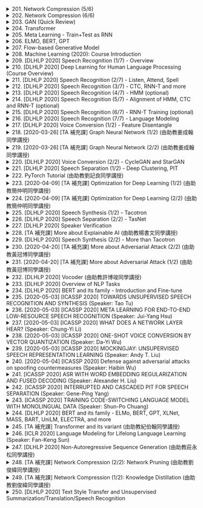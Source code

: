 <details>
<summary>201. Network Compression (5/6)</summary><br>

<a href="https://www.youtube.com/watch?v=L0TOXlNpCJ8" target="_blank">
    <img src="https://img.youtube.com/vi/L0TOXlNpCJ8/maxresdefault.jpg" 
        alt="[Youtube]" width="200">
</a>

# Network Compression (5/6)


</details>

<details>
<summary>202. Network Compression (6/6)</summary><br>

<a href="https://www.youtube.com/watch?v=f0rOMyZSZi4" target="_blank">
    <img src="https://img.youtube.com/vi/f0rOMyZSZi4/maxresdefault.jpg" 
        alt="[Youtube]" width="200">
</a>

# Network Compression (6/6)


</details>

<details>
<summary>203. GAN (Quick Review)</summary><br>

<a href="https://www.youtube.com/watch?v=ufcKFjdpT98" target="_blank">
    <img src="https://img.youtube.com/vi/ufcKFjdpT98/maxresdefault.jpg" 
        alt="[Youtube]" width="200">
</a>

# GAN (Quick Review)


</details>

<details>
<summary>204. Transformer</summary><br>

<a href="https://www.youtube.com/watch?v=ugWDIIOHtPA" target="_blank">
    <img src="https://img.youtube.com/vi/ugWDIIOHtPA/maxresdefault.jpg" 
        alt="[Youtube]" width="200">
</a>

# Transformer


</details>

<details>
<summary>205. Meta Learning - Train+Test as RNN</summary><br>

<a href="https://www.youtube.com/watch?v=ePimv_k-H24" target="_blank">
    <img src="https://img.youtube.com/vi/ePimv_k-H24/maxresdefault.jpg" 
        alt="[Youtube]" width="200">
</a>

# Meta Learning - Train+Test as RNN


</details>

<details>
<summary>206. ELMO, BERT, GPT</summary><br>

<a href="https://www.youtube.com/watch?v=UYPa347-DdE" target="_blank">
    <img src="https://img.youtube.com/vi/UYPa347-DdE/maxresdefault.jpg" 
        alt="[Youtube]" width="200">
</a>

# ELMO, BERT, GPT


</details>

<details>
<summary>207. Flow-based  Generative Model</summary><br>

<a href="https://www.youtube.com/watch?v=uXY18nzdSsM" target="_blank">
    <img src="https://img.youtube.com/vi/uXY18nzdSsM/maxresdefault.jpg" 
        alt="[Youtube]" width="200">
</a>

# Flow-based  Generative Model


</details>

<details>
<summary>208. Machine Learning (2020): Course Introduction</summary><br>

<a href="https://www.youtube.com/watch?v=c9TwBeWAj_U" target="_blank">
    <img src="https://img.youtube.com/vi/c9TwBeWAj_U/maxresdefault.jpg" 
        alt="[Youtube]" width="200">
</a>

# Machine Learning (2020): Course Introduction


</details>

<details>
<summary>209. [DLHLP 2020] Speech Recognition (1/7) - Overview</summary><br>

<a href="https://www.youtube.com/watch?v=AIKu43goh-8" target="_blank">
    <img src="https://img.youtube.com/vi/AIKu43goh-8/maxresdefault.jpg" 
        alt="[Youtube]" width="200">
</a>

# [DLHLP 2020] Speech Recognition (1/7) - Overview


</details>

<details>
<summary>210. [DLHLP 2020] Deep Learning for Human Language Processing (Course Overview)</summary><br>

<a href="https://www.youtube.com/watch?v=nER51ZyJaCQ" target="_blank">
    <img src="https://img.youtube.com/vi/nER51ZyJaCQ/maxresdefault.jpg" 
        alt="[Youtube]" width="200">
</a>

# [DLHLP 2020] Deep Learning for Human Language Processing (Course Overview)


</details>

<details>
<summary>211. [DLHLP 2020] Speech Recognition (2/7) - Listen, Attend, Spell</summary><br>

<a href="https://www.youtube.com/watch?v=BdUeBa6NbXA" target="_blank">
    <img src="https://img.youtube.com/vi/BdUeBa6NbXA/maxresdefault.jpg" 
        alt="[Youtube]" width="200">
</a>

# [DLHLP 2020] Speech Recognition (2/7) - Listen, Attend, Spell


</details>

<details>
<summary>212. [DLHLP 2020] Speech Recognition (3/7) - CTC, RNN-T and more</summary><br>

<a href="https://www.youtube.com/watch?v=CGuLuBaLIeI" target="_blank">
    <img src="https://img.youtube.com/vi/CGuLuBaLIeI/maxresdefault.jpg" 
        alt="[Youtube]" width="200">
</a>

# [DLHLP 2020] Speech Recognition (3/7) - CTC, RNN-T and more


</details>

<details>
<summary>213. [DLHLP 2020] Speech Recognition (4/7) - HMM (optional)</summary><br>

<a href="https://www.youtube.com/watch?v=XWTGY_PNABo" target="_blank">
    <img src="https://img.youtube.com/vi/XWTGY_PNABo/maxresdefault.jpg" 
        alt="[Youtube]" width="200">
</a>

# [DLHLP 2020] Speech Recognition (4/7) - HMM (optional)


</details>

<details>
<summary>214. [DLHLP 2020] Speech Recognition (5/7) - Alignment of HMM, CTC and RNN-T (optional)</summary><br>

<a href="https://www.youtube.com/watch?v=5SSVra6IJY4" target="_blank">
    <img src="https://img.youtube.com/vi/5SSVra6IJY4/maxresdefault.jpg" 
        alt="[Youtube]" width="200">
</a>

# [DLHLP 2020] Speech Recognition (5/7) - Alignment of HMM, CTC and RNN-T (optional)


</details>

<details>
<summary>215. [DLHLP 2020] Speech Recognition (6/7) - RNN-T Training  (optional)</summary><br>

<a href="https://www.youtube.com/watch?v=L519dCHUCog" target="_blank">
    <img src="https://img.youtube.com/vi/L519dCHUCog/maxresdefault.jpg" 
        alt="[Youtube]" width="200">
</a>

# [DLHLP 2020] Speech Recognition (6/7) - RNN-T Training  (optional)


</details>

<details>
<summary>216. [DLHLP 2020] Speech Recognition (7/7) - Language Modeling</summary><br>

<a href="https://www.youtube.com/watch?v=dymfkWtVUdo" target="_blank">
    <img src="https://img.youtube.com/vi/dymfkWtVUdo/maxresdefault.jpg" 
        alt="[Youtube]" width="200">
</a>

# [DLHLP 2020] Speech Recognition (7/7) - Language Modeling


</details>

<details>
<summary>217. [DLHLP 2020] Voice Conversion (1/2) - Feature Disentangle</summary><br>

<a href="https://www.youtube.com/watch?v=Jj6blc8UijY" target="_blank">
    <img src="https://img.youtube.com/vi/Jj6blc8UijY/maxresdefault.jpg" 
        alt="[Youtube]" width="200">
</a>

# [DLHLP 2020] Voice Conversion (1/2) - Feature Disentangle


</details>

<details>
<summary>218. [2020-03-26] [TA 補充課] Graph Neural Network (1/2) (由助教姜成翰同學講授)</summary><br>

<a href="https://www.youtube.com/watch?v=eybCCtNKwzA" target="_blank">
    <img src="https://img.youtube.com/vi/eybCCtNKwzA/maxresdefault.jpg" 
        alt="[Youtube]" width="200">
</a>

# [TA 補充課] Graph Neural Network (1/2) (由助教姜成翰同學講授)

### 本文重點整理

#### 核心主題
文章主要探討圖神經網路（Graph Neural Networks, GNNs）中 aggregation 操作的核心思想及其不同實現方法。並分析了各種 aggregation 技術的優缺點以及適用場景。

---

#### 主要觀念
1. **Aggregation 操作的重要性**  
   Aggregation 是 GNN 中用於將鄰居節點的特徵信息聚合起來，以更新當前節點表示的核心操作。
   
2. **常見的 Aggregation 方法**  
   - **Mean Pooling**：簡單平均鄰居特徵。  
   - **Max Pooling**：取鄰居特徵的最大值。  
   - **Sum Pooling**：將鄰居特徵相加。  
   - **Attention Mechanism**：基於注意力機制的加權聚合。  

3. **Recent Developments**  
   最近的研究（如 Graph Isomorphism Network,GIN）提出，使用合適的 aggregation 方法可以顯著提升模型性能。

---

#### 問題原因
1. **Mean Pooling 的缺點**  
   - 無法區分具有相同鄰居特徵但結構不同的圖。  

2. **Max Pooling 的缺點**  
   - 可能忽略較小但重要的特徵值，導致信息丟失。  

3. **傳統 Aggregation 方法的局限性**  
   - 離散的聚合方式可能無法充分捕捉到圖結構中的細緻變化。

---

#### 解決方法
1. **GIN 的創新**  
   GIN 提出使用 aggregation 操作後再加上一個 multi-layer perceptron (MLP)，以學習更加豐富的表徵信息。具體公式如下：  
   $$ h_v^{(k+1)} = \text{AGGREGATE}(\{h_u^{(k)}\}_{u \in \mathcal{N}(v)}, h_v^{(k)}) $$  

2. **注意力機制的優化**  
   - 基於鄰居特徵計算注意力權重，實現動態聚合。  
   - 公式：  
     $$ \alpha_{uv} = \text{softmax}(e(h_u, h_v)) $$  
     $$ h_v^{(k+1)} = \sum_{u \in \mathcal{N}(v)} \alpha_{uv} h_u^{(k)} $$  

3. **Sum Pooling 的優勢**  
   - 使用鄰居特徵的簡單相加，避免平均和最大操作的局限性。  

---

#### 結論
1. **GIN 的理論意義**  
   GIN 提供了 aggregation 操作的理論基礎，證明了合適的聚合方式可以顯著提升模型在圖結構數據上的表現。

2. **未來研究方向**  
   - 探索更加高效的注意力機制。  
   - 研究不同聚合方法在特定應用場景下的最佳匹配。  

3. **實踐建議**  
   - 在實際應用中，根據具體任務需求選擇合適的 aggregation 方法。  
   - GIN 提供了一種簡單而有效的聚合方式，值得進一步探索和適用。

---

以上為文章的主要內容整理，涵蓋了核心思想、主要觀念、問題分析及解決方案等關鍵點。
</details>

<details>
<summary>219. [2020-03-26] [TA 補充課] Graph Neural Network (2/2) (由助教姜成翰同學講授)</summary><br>

<a href="https://www.youtube.com/watch?v=M9ht8vsVEw8" target="_blank">
    <img src="https://img.youtube.com/vi/M9ht8vsVEw8/maxresdefault.jpg" 
        alt="[Youtube]" width="200">
</a>

# [TA 補充課] Graph Neural Network (2/2) (由助教姜成翰同學講授)

### 核心主題
- **圖神經網路（Graph Neural Networks, GNNs）**：研究如何將圖結構數據引入深度學習模型中，進行各種任務如分類、聚類等。

### 主要觀念
1. **圖神經網路的基本概念**：
   - **圖結構數據**：由節點和邊組成的數據結構，反映實體之間的關係。
   - **圖神經網路的目的**：將非結構化或結構化的圖數據轉換為可學習的表示。

2. **GNN的主要方法**：
   - **基於空間的方法**（Spatial-based）：如GAT（Graph Attention Networks），直接在圖的節點上進行操作。
   - **基於光譜的方法**（Spectral-based）：如GCN（Graph Convolutional Networks），通過傅裏葉變換將圖數據轉化為頻域進行處理。

3. **主要任務**：
   - **監督分類（Supervised Classification）**：在部分或完全標註的數據上訓練模型。
   - **半監督分類（Semi-supervised Classification）**：利用少量標註數據和大量未標註數據進行學習。
   - **圖生成（Graph Generation）**：使用VAE、GAN等方法從頭生成符合特定分布的圖數據。

### 問題原因
1. **GCN的局限性**：
   - **疊代深度增加的性能下降**：隨著模型深度的增加，性能反而惡化。
   - **過平滑現象（Over-smoothing）**：多次聚合操作後，節點表示趨於相似，導致信息喪失。

2. **GNN訓練中的挑戰**：
   - **圖數據的多樣性**：不同類型的圖數據可能需要不同的模型結構。
   - **計算複雜度高**：處理大型圖數據時，計算資源需求較高。

### 解決方法
1. **GCN性能提升**：
   - **DropEdge技術**：在聚合鄰居節點特徵時，隨機丟失一些邊，防止過平滑現象。
   
2. **模型優化**：
   - **使用注意力機制（Attention Mechanism）**：如GAT，根據不同鄰居的重要性分配權重。
   - **引入殘差連接（Residual Connections）**：在深度網絡中，將某層的輸出直接傳遞到淺層，防止梯度消失。

3. **圖生成模型改進**：
   - **Auto-regressive模型**：逐步生成節點和邊，提高生成的可控性。
   - **混合 GenerationTypechniques**：結合VAE和GAN優勢，提升生成數據的多樣性和真實性。

### 結論
- **GNN的研究意義**：作為一種有效的處理結構化數據的方法，在社交網絡、生物信息學等領域有廣泛應用。
- **未來研究方向**：
   - 探索更高效的圖聚合操作。
   - 研究圖神經網路與其他深度學習技術（如Transformer）的結合。
   - 開發適合大規模圖數據的並行計算方法。

### 其他
- **教育意義**：了解GNN的基本原理和應用場景，對於處理複雜實體關係問題具有重要啟示。
</details>

<details>
<summary>220. [DLHLP 2020] Voice Conversion (2/2) - CycleGAN and StarGAN</summary><br>

<a href="https://www.youtube.com/watch?v=JUWVuF2ucTk" target="_blank">
    <img src="https://img.youtube.com/vi/JUWVuF2ucTk/maxresdefault.jpg" 
        alt="[Youtube]" width="200">
</a>

# [DLHLP 2020] Voice Conversion (2/2) - CycleGAN and StarGAN


</details>

<details>
<summary>221. [DLHLP 2020] Speech Separation (1/2) - Deep Clustering, PIT</summary><br>

<a href="https://www.youtube.com/watch?v=tovg5ZxNgIo" target="_blank">
    <img src="https://img.youtube.com/vi/tovg5ZxNgIo/maxresdefault.jpg" 
        alt="[Youtube]" width="200">
</a>

# [DLHLP 2020] Speech Separation (1/2) - Deep Clustering, PIT


</details>

<details>
<summary>222. PyTorch Tutorial (由助教劉記良同學講授)</summary><br>

<a href="https://www.youtube.com/watch?v=kQeezFrNoOg" target="_blank">
    <img src="https://img.youtube.com/vi/kQeezFrNoOg/maxresdefault.jpg" 
        alt="[Youtube]" width="200">
</a>

# PyTorch Tutorial (由助教劉記良同學講授)


</details>

<details>
<summary>223. [2020-04-09] [TA 補充課] Optimization for Deep Learning (1/2) (由助教簡仲明同學講授)</summary><br>

<a href="https://www.youtube.com/watch?v=4pUmZ8hXlHM" target="_blank">
    <img src="https://img.youtube.com/vi/4pUmZ8hXlHM/maxresdefault.jpg" 
        alt="[Youtube]" width="200">
</a>

# [TA 補充課] Optimization for Deep Learning (1/2) (由助教簡仲明同學講授)

### 文章整理：SGD 收斂性改進方法研究

#### 1. 核心主題
- **研究目標**：探討隨機梯度下降（Stochastic Gradient Descent, SGD）算法在深度學習中的收斂性問題，提出改進方法以提升其性能和效率。

#### 2. 主要觀念
- **SGD的基本原理**：SGD是一種常用優化算法，通過隨機採樣訓練數據來更新模型參數，具有計算效率高、內存佔用低的優點。
- **SGD的局限性**：
  - 學習率（Learning Rate, LR）的選擇對收斂速度和結果影響顯著。
  - 易陷入局部最優解，缺乏探索能力。
  - 在複雜的優化landscape中表現不穩定。

#### 3. 問題原因
- **學習率選擇不當**：過大的學習率可能導致模型發散，過小的學習率則會降低收斂速度。
- **優化landscape的複雜性**：深度神經網絡的損失函數 landscape 存在多個局部最優解和鞍點，SGD容易陷入其中。
- **缺乏動態調整機制**：固定學習率無法適應不同階段的優化需求。

#### 4. 解決方法
- **自適應學習率方法**：
  - **Adam優化器**：通過計算梯度的一階矩和二階矩估計來動態調整學習率，具有良好的收斂性和穩定性。
  - **Adagrad**：根據參數梯度的歷史信息自適應地調整學習率。
  - **RMSprop**：基於梯度的平方平均值來調整學習率。

- **周期性學習率方法**：
  - **Cyclical Learning Rate (CLR)**：通過周期性地增加和減少學習率，幫助模型在局部最優解之間進行探索。
  - **One-Cycle Learning Rate**：在一個周期內先增大後減小學習率，以實現快速收斂。

- **學習率範圍測試（LR Range Test）**：
  - 通過實驗確定合適的學習率範圍，避免手動調參的盲目性。

#### 5. 優化方式
- **動態調整機制**：引入自適應算法，根據梯度信息動態調節學習率。
- **探索與收斂結合**：利用周期性變化的學習率，在局部最優解附近進行細緻搜索的同時，保持一定的探索能力。
- **預熱階段（Warm-Up）**：在訓練初期逐漸增加學習率，幫助模型平穩進入優化狀態。

#### 6. 結論
- **研究意義**：改進的SGD算法能夠顯著提升深度神經網絡的訓練效率和收斂質量。
- **未來方向**：
  - 結合多種優化方法，進一步提高算法的通用性和魯棒性。
  - 探索更高效的自適應學習率調整策略。
</details>

<details>
<summary>224. [2020-04-09] [TA 補充課] Optimization for Deep Learning (2/2) (由助教簡仲明同學講授)</summary><br>

<a href="https://www.youtube.com/watch?v=e03YKGHXnL8" target="_blank">
    <img src="https://img.youtube.com/vi/e03YKGHXnL8/maxresdefault.jpg" 
        alt="[Youtube]" width="200">
</a>

# [TA 補充課] Optimization for Deep Learning (2/2) (由助教簡仲明同學講授)

### 小節一：核心主題
- 探討深度學習中優化器（Optimizer）的選擇與應用。
- 分析不同優化器在不同任務中的表現及其適用場景。

### 小節二：主要觀念
1. **SGD 與 Momentum SGD (SGDM)**：
   - SGD 是最基本的優化器，但收斂速度較慢且容易陷入鞍點。
   - Momentum SGD 引入動量機制，加速收斂並改善梯度下降的穩定性。

2. **Adam 優化器**：
   - 結合了 AdaGrad 和 RMSprop 的優點，自適應調整學習率。
   - 在大多數深度學習任務中表現優異，尤其在 NLP 領域。

3. **AdamW**：
   - Adam 的改進版本，通過引入權重衰減機制提升模型的泛化能力。

4. **Lookahead 策略**：
   - 一種優化器封裝策略，結合其他優化器（如 SGD 或 Adam）進一步提升性能。

### 小節三：問題原因
1. **SGD 的局限性**：
   - 收斂速度慢，容易陷入局部最優。
   - 對初始學習率敏感，難以處理複雜的損失函數 landscapes。

2. **Adam 的潛在問題**：
   - 在某些 CV 任務中可能不如 SGDM 穩定。
   - 可能導致模型在測試集上的表現不佳（generalization gap）。

3. **數據與架構的影響**：
   - 數據質量問題或網絡架構不合理可能導致優化器選擇無法解決的根本性問題。

### 小節四：解決方法
1. **選擇合適的優化器**：
   - CV 任務優先考慮 SGDM。
   - NLP 和生成模型推薦使用 Adam 或 AdamW。

2. **調整學習率與權重衰減**：
   - 使用適當的學習率調度策略（如餘弦退火）。
   - 在 AdamW 等優化器中引入權重衰減以提升泛化能力。

3. **結合 Lookahead 策略**：
   - 將 Lookahead 與其他優化器結合，進一步優化訓練效果。

4. **多嘗試與調整**：
   - 根據具體任務需求，多次實驗並調整優化器參數和策略。

### 小節五：優化方式
1. **學習率調度（Learning Rate Scheduling）**：
   - 使用如餘弦退火等方法動態調整學習率，加速收斂並提升模型性能。

2. **權重衰減（Weight Decay）**：
   - 在優化器中引入 L2 正則化，防止過擬合，提升泛化能力。

3. **動量機制（Momentum）**：
   - 通過引入動量，加速梯度下降過程，避免陷入鞍點。

4. **自適應學習率調整（Adaptive Learning Rate）**：
   - Adam 等優化器通過自適應調整學習率，提升訓練效率和穩定性。

### 小節六：結論
- 沒有一款 optimizer 是萬能的，選擇合適的優化器需根據具體任務需求。
- SGD 和 SGDM 在 CV 任務中表現較好，而 Adam 和 AdamW 更適合 NLP 和生成模型。
- Lookahead 策略可作爲提升訓練效果的輔助手段。
- 雖然優化器的選擇對性能有一定影響，但數據質量和網絡架構才是模型性能的關鍵因素。
</details>

<details>
<summary>225. [DLHLP 2020] Speech Synthesis (1/2) - Tacotron</summary><br>

<a href="https://www.youtube.com/watch?v=DMxKeHW8KdM" target="_blank">
    <img src="https://img.youtube.com/vi/DMxKeHW8KdM/maxresdefault.jpg" 
        alt="[Youtube]" width="200">
</a>

# [DLHLP 2020] Speech Synthesis (1/2) - Tacotron


</details>

<details>
<summary>226. [DLHLP 2020] Speech Separation (2/2) - TasNet</summary><br>

<a href="https://www.youtube.com/watch?v=G0O1A7lONSY" target="_blank">
    <img src="https://img.youtube.com/vi/G0O1A7lONSY/maxresdefault.jpg" 
        alt="[Youtube]" width="200">
</a>

# [DLHLP 2020] Speech Separation (2/2) - TasNet


</details>

<details>
<summary>227. [DLHLP 2020] Speaker Verification</summary><br>

<a href="https://www.youtube.com/watch?v=z3yvxvyP-lE" target="_blank">
    <img src="https://img.youtube.com/vi/z3yvxvyP-lE/maxresdefault.jpg" 
        alt="[Youtube]" width="200">
</a>

# [DLHLP 2020] Speaker Verification


</details>

<details>
<summary>228. [TA 補充課] More about Explainable AI (由助教楊書文同學講授)</summary><br>

<a href="https://www.youtube.com/watch?v=LsdiOt0wiWM" target="_blank">
    <img src="https://img.youtube.com/vi/LsdiOt0wiWM/maxresdefault.jpg" 
        alt="[Youtube]" width="200">
</a>

# [TA 補充課] More about Explainable AI (由助教楊書文同學講授)


</details>

<details>
<summary>229. [DLHLP 2020] Speech Synthesis (2/2) - More than Tacotron</summary><br>

<a href="https://www.youtube.com/watch?v=Eau1Fr2x86Y" target="_blank">
    <img src="https://img.youtube.com/vi/Eau1Fr2x86Y/maxresdefault.jpg" 
        alt="[Youtube]" width="200">
</a>

# [DLHLP 2020] Speech Synthesis (2/2) - More than Tacotron


</details>

<details>
<summary>230. [2020-04-20] [TA 補充課] More about Adversarial Attack (2/2) (由助教黃冠博同學講授)</summary><br>

<a href="https://www.youtube.com/watch?v=PaHhMlxFPyU" target="_blank">
    <img src="https://img.youtube.com/vi/PaHhMlxFPyU/maxresdefault.jpg" 
        alt="[Youtube]" width="200">
</a>

# [TA 補充課] More about Adversarial Attack (2/2) (由助教黃冠博同學講授)

# 文章重點整理

## 核心主題
文章主要探討了深度學習模型在音視覺領域中的安全問題，並介紹了針對音視覺模型的攻擊方法。這些攻擊包括影像攻擊（如One Pixel Attack）和音訊攻擊（如Hidden Voice Attack），旨在揭示模型的脆弱性。

---

## 主要觀念

### 1. 影像攻擊
- **核心思想**：通過少量修改（如一像素更改）來擾亂深度學習模型的判斷。
- **技術實現**：
  - 使用差分進化算法搜索最有效的攻擊像素。
  - 確定攻擊像素後，計算其RGB值以最大化模型誤判機率。

### 2. 音訊攻擊
- **核心思想**：在音訊中植入幹擾信號（如高頻正弦波），使模型無法準確識別內容。
- **技術實現**：
  - **Time Domain Inversion**：反轉音訊的時域特性。
  - **Random Phase Generation**：隨機修改音訊的相位。
  - **High Frequency Addition**：添加高頻正弦波擾動。
  - **Time Scaling**：改變音訊的速度，同時保持採樣率恆定。

---

## 問題原因
- 深度學習模型對輸入數據的高度敏感性導致其易受攻擊。
- 音視覺模型在處理結構化數據時的脆弱性為攻擊提供了可乘之機。

---

## 解決方法
- **影晌_Attack**：
  - 差分進化算法用於搜索最小幹擾下的最大影響像素。
  - 確定攻擊像素後，計算其RGB值以最大化模型誤判機率。

- **音訊_Attack**：
  - 添加高頻正弦波或修改音訊特性（如相位、速度）來擾亂模型。
  - 確保添加的幹擾在預處理階段被濾除，使模型保持穩定性。

---

## 優化方式
- **影晌_Attack**：
  - 開發更高效的搜索算法以降低計算成本。
  - 提高攻擊策略的通用性，使其適用於不同類型的深度學習模型。

- **音訊_Attack**：
  - 研究更隱蔽的幹擾方式，使其不易被人類感知。
  - 警告：濫用此技術可能對用戶體驗造成影響，需注意倫理問題。

---

## 結論
文章展示了深度學習模型在音視覺領域中的脆弱性，並提出了多種攻擊方法。這些方法可幫助研究者理解模型的局限性，從而在未來的研究中進一步改進模型的安全性和 robustness。
</details>

<details>
<summary>231. [2020-04-20] [TA 補充課] More about Adversarial Attack (1/2) (由助教黃冠博同學講授)</summary><br>

<a href="https://www.youtube.com/watch?v=tfpKIZIWidA" target="_blank">
    <img src="https://img.youtube.com/vi/tfpKIZIWidA/maxresdefault.jpg" 
        alt="[Youtube]" width="200">
</a>

# [TA 補充課] More about Adversarial Attack (1/2) (由助教黃冠博同學講授)

### 小節一：核心主題  
- 文章介紹了差分進化（Differential Evolution, DE）算法及其在單像素攻擊（One Pixel Attack）中的應用。  
- 重點討論了DE算法的基本原理、實現步驟以及其在圖像對抗攻擊中的具體應用。

### 小節二：主要觀念  
1. **差分進化算法**  
   - DE是一種基於羣體的優化算法，通過迭代搜索來找到最優解。  
   - 主要步驟包括初始化種羣、變異、交叉和選擇。  
2. **單像素攻擊**  
   - 一種圖像對抗攻擊方法，僅修改一個像素即可實現對目標模型的攻擊。  
   - 攻擊目標是欺騙分類器，使其誤判圖像類別。

### 小節三：問題原因  
1. **算法適用性問題**  
   - DE算法最初設計用於連續空間優化，需適應其在離散和高維空間中的應用。  
2. **單像素攻擊的限制**  
   - 僅修改一個像素，增加了搜索空間的難度，且可能影響攻擊的成功率。  
3. **圖片大小的影響**  
   - 圖片越大，搜索空間越大，DE算法在固定迭代次數下成功率下降。

### 小節四：解決方法  
1. **適應DE算法到單像素攻擊**  
   - 將DE應用於五維向量（x, y, r, g, b），分別表示攻擊的像素坐標及顏色值。  
2. **優化搜索策略**  
   - 通過調整變異和交叉參數，提高種羣多樣性。  
3. **平衡圖片大小與資源**  
   - 在大圖片中增加迭代次數或候選數量，以提高攻擊成功率。

### 小節五：優化方式  
1. **參數調整**  
   - 調整DE算法的變異因子和交叉概率，以適應不同問題。  
2. **局部搜索增強**  
   - 結合其他優化方法（如梯度下降）進行局部精煉，提高解的質量。  
3. **資源分配策略**  
   - 根據圖片大小動態調整候選數量或迭代次數，確保攻擊效率。

### 小節六：結論  
- 差分進化算法在單像素攻擊中表現出良好的效果，但需根據具體問題進行參數和策略的優化。  
- 圖片大小對攻擊成功率有顯著影響，需通過增加資源投入來應對大尺寸圖片的挑戰。  
- 未來研究可進一步探索DE與其他優化方法的結合，提升攻擊效率和成功率。
</details>

<details>
<summary>232. [DLHLP 2020] Vocoder (由助教許博竣同學講授)</summary><br>

<a href="https://www.youtube.com/watch?v=6g2aPc0ol2Y" target="_blank">
    <img src="https://img.youtube.com/vi/6g2aPc0ol2Y/maxresdefault.jpg" 
        alt="[Youtube]" width="200">
</a>

# [DLHLP 2020] Vocoder (由助教許博竣同學講授)


</details>

<details>
<summary>233. [DLHLP 2020] Overview of NLP Tasks</summary><br>

<a href="https://www.youtube.com/watch?v=tFBrqPPxWzE" target="_blank">
    <img src="https://img.youtube.com/vi/tFBrqPPxWzE/maxresdefault.jpg" 
        alt="[Youtube]" width="200">
</a>

# [DLHLP 2020] Overview of NLP Tasks


</details>

<details>
<summary>234. [DLHLP 2020] BERT and its family - Introduction and Fine-tune</summary><br>

<a href="https://www.youtube.com/watch?v=1_gRK9EIQpc" target="_blank">
    <img src="https://img.youtube.com/vi/1_gRK9EIQpc/maxresdefault.jpg" 
        alt="[Youtube]" width="200">
</a>

# [DLHLP 2020] BERT and its family - Introduction and Fine-tune


</details>

<details>
<summary>235. [2020-05-03] [ICASSP 2020] TOWARDS UNSUPERVISED SPEECH RECOGNITION AND SYNTHESIS (Speaker: Tao Tu)</summary><br>

<a href="https://www.youtube.com/watch?v=cnZdfLSqwiE" target="_blank">
    <img src="https://img.youtube.com/vi/cnZdfLSqwiE/maxresdefault.jpg" 
        alt="[Youtube]" width="200">
</a>

# [ICASSP 2020] TOWARDS UNSUPERVISED SPEECH RECOGNITION AND SYNTHESIS (Speaker: Tao Tu)

### 文章整理：基於共享表徵的語音自監督學習框架

---

#### 核心主題  
本文提出了一種基於共享表徵的語音自我監督學習架構，旨在 simultaneou 語音重建、語音識別和文本到語音合成（TTS）。該方法利用少量帶標籤數據和多部分訓練目標來提升模型性能。

---

#### 主要觀念  
1. **共享表徵架構**：(encoder 和 decoder 共享同一對稱表示，橋接重建、識別和合成模塊。)  
2. **三重_training 設計**：
   - **重建部分**：無需標籤數據，學習語音表示。
   - **識別部分**：使用CTC損失，將表徵與音素對齊。
   - **合成部分**：使用少量標籤數據،訓練.decoder 將離散表徵轉換為語音。  
3. **多模塊協作**：重建、識別和合成模塊通過共享表徵實現相互提升。

---

#### 問題分析  
1. **數據匱乏問題**：文本到語音合成傳統方法依賴大量帶標籤數據，限制了實用性。  
2. **孤立學習問題**：傳統模型的重建、識別和合成模塊缺乏共享表徵，導致性能瓶頸。

---

#### 解決方案  
1. **提出共享表徵架構**：(encoder 和 decoder 共享同一對稱表示，實現多模塊協作。)  
2. **三重_training 框架**：
   - 利用無標籤數據進行語音重建。
   - 使用少量帶標籤數據訓練語音識別和合成模塊。
3. **橋接重建與合成**：通過共享表徵，將語音重建與文本到語音合成有機結合。

---

#### 優化方式  
1. **自監督學習**：利用無標籤數據進行語音重建，降低對帶標籤數據的依賴。  
2. **多任務學習**：三重訓練目標（重建、識別、合成）共同提升模型性能。  
3. **共享表徵設計**：通過(encoder-decoder)共用表徵，實現模塊之間的相互增益。

---

#### 結論與實驗結果  
1. **表示能力**：
   - t-SNE 證據表示在 IPA 元音圖上與 linguistic 知識一致。
2. **語音識別性能**：
   - 在不同標籤數據量下，模型性能超越基準模型。
3. **語音合成質量**：
   - 使用少量標籤數據（20 分鐘），生成語音的MLS指標接近上限。
4. **實時演示效果**：
   - 模型在語音識別和文本到語音合成任務中表現出色，與真值高度一致。

---

#### 未來方向  
1. **擴展數據集**：進一步驗證模型在多說話人或多語言環境下的性能。  
2. **優化架構設計**：探索更高效的共享表徵結構。  
3. **提升合成質量**：研究如何利用更多語音特徵（如情感、語調）進一步提高合成效果。

---

### 總結  
本文提出了一種基於共享表徵的語音自我監督學習框架，同時實現語音重建、識別和合成。通過三重_training 和模塊協作，該方法在數據匱乏的情況下取得了優異的性能，為自監督學習在語音領域的應用提供了新思路。
</details>

<details>
<summary>236. [2020-05-03] [ICASSP 2020] META LEARNING FOR END-TO-END LOW-RESOURCE SPEECH RECOGNITION (Speaker: Jui-Yang Hsu)</summary><br>

<a href="https://www.youtube.com/watch?v=goav0eXKPwg" target="_blank">
    <img src="https://img.youtube.com/vi/goav0eXKPwg/maxresdefault.jpg" 
        alt="[Youtube]" width="200">
</a>

# [ICASSP 2020] META LEARNING FOR END-TO-END LOW-RESOURCE SPEECH RECOGNITION (Speaker: Jui-Yang Hsu)

### 文章整理與分析

---

#### **1. 核心主題**
本文圍繞**多語種自動語音識別（ASR）模型的跨語言遷移學習**展開研究，重點探討如何利用來源語言數據提升目標語言的性能，特別是在資源受限的情況下。

---

#### **2. 主要觀念**
- **多語種ASR模型**：通過訓練一個能夠處理多種語言的模型，實現跨語言遷移學習。
- **SOURCE LANGUAGE AND TARGET LANGUAGE PAIRS (SLTPs)**：來源語言和目標語言對的研究是核心，用於驗證不同語言之間的遷移效果。
- **LIMITED LANGUAGE PACK (LLP) 和 FULL LANGUAGE PACK (FLP)**：研究中使用了兩種數據集，分別代表資源受限和資源充足的場景。

---

#### **3. 問題與原因分析**
- **問題**：在資源匱乏的情況下（如目標語言只有少量數據），ASR模型的性能受限。
- **原因**：
  - 少數語言的數據不足，導致模型訓練效果差。
  - 多語種模型的遷移能力未被充分驗證。

---

#### **4. 解決方法**
- **多語種訓練策略**：利用來源語言（如 Bengali, Tagalog, Zulu）的豐富數據，訓練一個多語種ASR模型，然後將其遷移到目標語言。
- **META-SOCKET TRAINING APPROACH (MSTA)**：一種改進的訓練方法，考慮到適應過程中的潛在優化，提升遷移效果。
- **跨語言遷移學習**：通過來源語言和目標language pairs的研究，驗證模型的遷移能力。

---

#### **5. 優化方式**
- **數據資源利用**：
  - 使用FULL LANGUAGE PACK (FLP) 和LIMITED LANGUAGE PACK (LLP) 過多語言對進行訓練。
  - 對LLP進行交叉驗證，提升模型的泛化能力。
- **性能評估指標**：
  - 使用字符錯誤率（Character Error Rate, CER）作為主要評估指標。
  - 測試遷移學習的效果，降低過擬合風險。

---

#### **6. 結論**
- **實驗結果**：
  - META-SOCKET TRAINING APPROACH (MSTA) 的性能優於隨機初始化（Random Initialization），字符錯誤率更低。
  - 對來源語言和目標語言對的遷移效果進行了多種測試，結果一致顯示MSTA的效果更佳。
- **未來工作**：
  - 延伸研究更多語言對，提升模型的 robustness。
  - 探索更多應用場景，如文本到語音合成（Text-to-Speech, TTS）等。

---

#### **7. 總結**
本文提出了一種基於多語種ASR模型的跨語言遷移學習方法，並通過實驗驗證了其有效性。研究結果表明，META-SOCKET TRAINING APPROACH (MSTA) 能顯著提升目標語言的性能，特別是在資源匱乏的情況下。此方法具有廣泛的應用潛力，可進一步優化以應對更多多樣化的語言場景。
</details>

<details>
<summary>237. [2020-05-03] [ICASSP 2020] WHAT DOES A NETWORK LAYER HEAR? (Speaker: Chung-Yi Li)</summary><br>

<a href="https://www.youtube.com/watch?v=6gtn7H-pWr8" target="_blank">
    <img src="https://img.youtube.com/vi/6gtn7H-pWr8/maxresdefault.jpg" 
        alt="[Youtube]" width="200">
</a>

# [ICASSP 2020] WHAT DOES A NETWORK LAYER HEAR? (Speaker: Chung-Yi Li)

# 文章重點整理

## 核心主題
- 提出一種分析語音恢復（Speech Recognition, SR）的新方法，通過探查模型的隱藏狀態來了解模型行為。
- 方法具有模型agnostic性，適用於不同類型的模型架構。

## 主要觀念
1. **問題焦點**：語音恢復模型在處理Noise corrupted audio時的能力與限制，特別是對話音特徵（如Prosody和韻律）的影響。
2. **探查隱藏狀態的作用**：通過分析不同層次的隱藏狀態，揭示模型如何逐層提取和消除信息，特別是語音特徵和Noise。

## 啟發與方法
- 使用生成的語音片段來模擬真實場景，並利用Speaker Verification指標（如ER）來衡量模型性能。
- 通過STOI（Short Time Objective Intelligibility）評估恢復語音的可懂度，量化 distortion 的影響。

## 問題原因
1. **語音特徵的逐層消除**：模型在深度學習過程中，Prosody和韻律等語音特徵逐漸被削弱或移除。
2. **Noise對Baseline模型的幹擾**：在低信噪比（SNR）環境下，基線模型無法有效抑制Noise，導致語音恢復效果差。

## 解決方法與優化
1. **提出新分析框架**：
   - 採用探查隱藏狀態的方式，提供直觀的模型行為洞察。
   - 方法具備通用性，可廣泛應用於不同模型架構。
2. **改進語音恢復能力**：
   - 開發Noise-Robust SR模型，提升在 noisy 環境中的性能。
   - 通過STOI測量揭示modelo的局限性，為未來研究提供方向。

## 測試與結果
1. **語音特徵保留度**：
   - CN部分：主要負責頻譜提取，保留語音信息，但未顯著影響Prosody和韻律。
   - TCN層：Prosody逐漸被削弱，導致Speaker Verification指標ER值上升。
2. **Noise抑制能力**：
   - Noise-Robust模型在低SNR條件下表現 superior，Noise被有效消除。
   - 基線模型在高Noise幹擾下性能下降明顯。

## 結論
- 提出的探查隱藏狀態方法為理解SR模型提供新視角，具有重要研究價值。
- Noise-Robust SR模型在實際應用中展現出更好的 robustness 和性能。
- 未來研究可進一步優化模型架構，提升語音特徵保留和Noise抑制能力。
</details>

<details>
<summary>238. [2020-05-03] [ICASSP 2020] ONE-SHOT VOICE CONVERSION BY VECTOR QUANTIZATION (Speaker: Da-Yi Wu)</summary><br>

<a href="https://www.youtube.com/watch?v=W3t8FHgV90M" target="_blank">
    <img src="https://img.youtube.com/vi/W3t8FHgV90M/maxresdefault.jpg" 
        alt="[Youtube]" width="200">
</a>

# [ICASSP 2020] ONE-SHOT VOICE CONVERSION BY VECTOR QUANTIZATION (Speaker: Da-Yi Wu)

### 文章整理（正式學術用語）

---

#### **核心主題**
- 探討基於語音轉換（Voice Conversion, VCC）的任務中，內容編碼（Content Code）與說話人編碼（Speaker Code）之間信息分離的技術。
- 研究如何通過模型設計和優化實現語音特徵的解耦。

---

#### **主要觀念**
1. 語音轉換任務的核心挑戰在於實現內容信息和說話人信息的有效分離。
2. 內容編碼應僅包含與語音內容相關的信息，而說話人編碼應僅反映說話人的特徵。
3. 提出一種基於自動編碼器（Autoencoder）的模型框架，通過引入內部分離機制（Internal Disentanglement）來實現特徵解耦。

---

#### **問題原因**
- 常見的語音轉換模型中，內容編碼和說話人編碼之間可能存在信息混雜現象，導致語音轉換結果的質量不穩定。
- 傳統的自動編碼器在特徵分離方面的能力有限，難以有效區分內容和說話人的信息。

---

#### **解決方法**
1. 引入內部分離機制（Internal Disentanglement）：
   - 在自動編碼器中，通過將編碼層分爲內容編碼和說話人編碼兩部分，實現對語音特徵的初步分離。
2. 使用向量量化（Vector Quantization, VQ）技術對內容編碼進行進一步優化：
   - 通過引入VQ模塊，降低內容編碼的空間相關性，增強其表徵能力。

---

#### **優化方式**
1. 在訓練過程中最小化重構損失，提升模型的語音生成質量。
2. 通過實驗驗證不同參數設置（如向量量化碼本大小）對模型性能的影響。
3. 對比分析模型在內容編碼和說話人編碼上的分離效果：
   - 使用分類任務評估說話人信息的純淨度。
   - 檢查內容編碼中是否存在說話人信息的混雜。

---

#### **實驗結果**
1. 在包含400位說話人的測試集上，模型表現出良好的特徵分離能力：
   - 內容編碼和說話人編碼在分類任務中的準確率接近50%，表明兩者的信息分離較爲理想。
2. 向量量化碼本大小對模型性能的影響顯著：
   - 當碼本大小爲256時，模型的重建質量達到最佳狀態。
3. 通過主觀聽覺評估，轉換後的語音質量得到提升，表現出較高的自然度和可懂度。

---

#### **結論**
- 內部分離機制結合向量量化技術能夠有效實現內容信息和說話人信息的解耦。
- 優化的內容編碼設計顯著提升了語音轉換模型的性能和穩定性。
- 模型在保持較低複雜度的同時，實現了高質量的語音轉換效果。

---

### 總結
本文提出了一種基於內部分離機制的語音轉換方法，通過結合向量量化技術，有效解決了內容信息與說話人信息混雜的問題。實驗結果表明，該模型在特徵分離和語音生成質量方面均表現出色，爲語音轉換任務提供了新的研究方向。
</details>

<details>
<summary>239. [2020-05-03] [ICASSP 2020] MOCKINGJAY: UNSUPERVISED SPEECH REPRESENTATION LEARNING (Speaker: Andy T. Liu)</summary><br>

<a href="https://www.youtube.com/watch?v=JlOSyRNFjOw" target="_blank">
    <img src="https://img.youtube.com/vi/JlOSyRNFjOw/maxresdefault.jpg" 
        alt="[Youtube]" width="200">
</a>

# [ICASSP 2020] MOCKINGJAY: UNSUPERVISED SPEECH REPRESENTATION LEARNING (Speaker: Andy T. Liu)

### 1. 核心主題  
   - 探討自監督學習（Self-Supervised Learning, SSL）在低資源語音任務中的有效性與優勢。  
   - 提出了一種新的語音預訓練方法，名爲 **Mockingjay**，用於提升有監督任務的性能。  

### 2. 主要觀念  
   - 自監督學習通過利用未標記數據進行預訓練，減少對標註數據的依賴，在低資源場景中具有重要價值。  
   - Mockingjay 方法結合了對比學習和掩蔽預測任務，以增強語音表示的學習能力。  

### 3. 問題原因  
   - 在低資源環境下（即標註數據有限），傳統的監督學習方法性能受限。  
   - 現有自監督方法在某些特定任務上的泛化能力不足，難以在不同數據集之間有效遷移。  

### 4. 解決方法  
   - **Mockingjay 預訓練框架**：  
     a. 使用對比學習（Contrastive Learning）來增強語音特徵的辨別能力。  
     b. 引入掩蔽預測任務（Masked Prediction Task），通過掩蓋部分語音信號，進一步提升模型對語音內容的理解能力。  
   - **多任務聯合優化**：在預訓練過程中同時優化多個相關任務，以提高模型的泛化性能。  

### 5. 優化方式  
   - **加權求和（Weighted Sum）**：通過學習各層隱藏狀態的權重，整合多層特徵表示，進一步提升下遊任務的性能。  
   - **微調策略（Fine-Tuning Strategies）**：  
     a. **全模型微調（Full Model Fine-Tuning, FT2）**：在保持預訓練權重的基礎上，對整個模型進行微調以適應特定任務需求。  
     b. **部分微調（Partial Fine-Tuning）**：僅對下遊任務相關模塊進行調整，減少計算開銷。  

### 6. 結論  
   - Mockingjay 方法在三個下遊任務（音素分類、說話人識別和情感分類）中均表現出色：  
     a. 基礎模型性能優於傳統的Mel特徵表示。  
     b. 大型模型通過加權求和進一步提升性能，最高實現5.75%的性能增益。  
   - 在低資源場景下（標註數據僅爲10%），基礎微調模型（Base FT2）表現最優，甚至超越使用全部標註數據的傳統Mel特徵方法。  
   - 驗證了自監督預訓練在提升有監督任務性能方面的有效性，尤其是在標註數據稀缺的情況下。
</details>

<details>
<summary>240. [2020-05-04] [ICASSP 2020] Defense against adversarial attacks on spoofing countermeasures (Speaker: Haibin Wu)</summary><br>

<a href="https://www.youtube.com/watch?v=sKwz5GvxGgI" target="_blank">
    <img src="https://img.youtube.com/vi/sKwz5GvxGgI/maxresdefault.jpg" 
        alt="[Youtube]" width="200">
</a>

# [ICASSP 2020] Defense against adversarial attacks on spoofing countermeasures (Speaker: Haibin Wu)

### 核心主題  
- **自動說話人驗證（ASV）**：Automatic Speaker Verification 在生物特徵識別中的重要性及其高性能系統仍存在的漏洞，特別是針對spoofing攻擊的防禦需求。  

---

### 主要觀念  
1. **Spoofing 攻擊的危害**：  
   - Spoofing 音頻（如聲音重放、文本到語音生成）對 ASV 系統造成威脅，需建立有效的反spoofing模型以保護 ASV。  

2. **反spoofing 模型的脆弱性**：  
   - 即便高性能的反spoofing模型，也容易受到 adversarial examples 的攻擊，導致性能大幅下降。  

3. **Adversarial 攻擊的影響**：  
   - Adversarial 攻擊能生成看似無害但可 fools 模型的音頻，這類攻擊在 subjective 試驗中通常無法被人類察覺。  

---

### 問題原因  
1. **模型的脆弱性**：  
   - 現有反spoofing模型缺乏對 adversarial 攻擊的魯棒性，容易被攻擊者利用。  

2. **數據分布的限制**：  
   - 基於特定訓練數據集（如ESB Spoof 2019）訓練的模型，可能無法有效防禦未見過的 adversarial 攻擊。  

---

### 解決方法  
1. ** spatial smoothing 過濾器**：  
   - 使用不同類型的 spatial filters （均值、中位數、高斯濾波器）對音頻 spectogram 進行處理，消除 adversarial perturbations 的影響。  

2. **Hydra Stereo 訓練法則**：  
   - 通過 iterative 的訓練步驟（生成 adversarial examples 並反向傳導錯誤），修復模型的脆弱點，增強其魯棒性。  

---

### 優化方式  
1. **濾波器選擇**：  
   - 中位數和均值濾波器在提升模型性能方面表現優越，而高斯濾波器可能降低性能，需謹慎使用。  

2. **混合防禦策略**：  
   - 結合 spatial smoothing 和 adversarial training，可顯著提升模型的 robustness（如 testing accuracy 提升至 92.4%）。  

---

### 結論  
- 雖然 adversarial 攻擊具有高度隱蔽性且難以檢測，但通過結合patial.filters 和 adversarial training 等方法，可顯著增強反spoofing模型的魯棒性。未來工作可進一步探索其他防禦策略，以應對更多樣化和複雜的攻擊方式。
</details>

<details>
<summary>241. [ICASSP 2020] ASR WITH WORD EMBEDDING REGULARIZATION AND FUSED DECODING (Speaker: Alexander H. Liu)</summary><br>

<a href="https://www.youtube.com/watch?v=1j46kdawA4Q" target="_blank">
    <img src="https://img.youtube.com/vi/1j46kdawA4Q/maxresdefault.jpg" 
        alt="[Youtube]" width="200">
</a>

# [ICASSP 2020] ASR WITH WORD EMBEDDING REGULARIZATION AND FUSED DECODING (Speaker: Alexander H. Liu)


</details>

<details>
<summary>242. [ICASSP 2020] INTERRUPTED AND CASCADED PIT FOR SPEECH SEPARATION (Speaker: Gene-Ping Yang)</summary><br>

<a href="https://www.youtube.com/watch?v=RUhkc6ihyYI" target="_blank">
    <img src="https://img.youtube.com/vi/RUhkc6ihyYI/maxresdefault.jpg" 
        alt="[Youtube]" width="200">
</a>

# [ICASSP 2020] INTERRUPTED AND CASCADED PIT FOR SPEECH SEPARATION (Speaker: Gene-Ping Yang)


</details>

<details>
<summary>243. [ICASSP 2020] TRAINING CODE-SWITCHING LANGUAGE MODEL WITH MONOLINGUAL DATA (Speaker: Shun-Po Chuang)</summary><br>

<a href="https://www.youtube.com/watch?v=qf0j0A0-SVM" target="_blank">
    <img src="https://img.youtube.com/vi/qf0j0A0-SVM/maxresdefault.jpg" 
        alt="[Youtube]" width="200">
</a>

# [ICASSP 2020] TRAINING CODE-SWITCHING LANGUAGE MODEL WITH MONOLINGUAL DATA (Speaker: Shun-Po Chuang)


</details>

<details>
<summary>244. [DLHLP 2020] BERT and its family - ELMo, BERT, GPT, XLNet, MASS, BART, UniLM, ELECTRA, and more</summary><br>

<a href="https://www.youtube.com/watch?v=Bywo7m6ySlk" target="_blank">
    <img src="https://img.youtube.com/vi/Bywo7m6ySlk/maxresdefault.jpg" 
        alt="[Youtube]" width="200">
</a>

# [DLHLP 2020] BERT and its family - ELMo, BERT, GPT, XLNet, MASS, BART, UniLM, ELECTRA, and more


</details>

<details>
<summary>245. [TA 補充課] Transformer and its variant (由助教紀伯翰同學講授)</summary><br>

<a href="https://www.youtube.com/watch?v=lluMBz5AoOg" target="_blank">
    <img src="https://img.youtube.com/vi/lluMBz5AoOg/maxresdefault.jpg" 
        alt="[Youtube]" width="200">
</a>

# [TA 補充課] Transformer and its variant (由助教紀伯翰同學講授)


</details>

<details>
<summary>246. [ICLR 2020] Language Modeling for Lifelong Language Learning (Speaker: Fan-Keng Sun)</summary><br>

<a href="https://www.youtube.com/watch?v=cW04Sb02lU4" target="_blank">
    <img src="https://img.youtube.com/vi/cW04Sb02lU4/maxresdefault.jpg" 
        alt="[Youtube]" width="200">
</a>

# [ICLR 2020] Language Modeling for Lifelong Language Learning (Speaker: Fan-Keng Sun)


</details>

<details>
<summary>247. [DLHLP 2020] Non-Autoregressive Sequence Generation (由助教莊永松同學講授)</summary><br>

<a href="https://www.youtube.com/watch?v=jvyKmU4OM3c" target="_blank">
    <img src="https://img.youtube.com/vi/jvyKmU4OM3c/maxresdefault.jpg" 
        alt="[Youtube]" width="200">
</a>

# [DLHLP 2020] Non-Autoregressive Sequence Generation (由助教莊永松同學講授)


</details>

<details>
<summary>248. [TA 補充課] Network Compression (2/2): Network Pruning (由助教劉俊緯同學講授)</summary><br>

<a href="https://www.youtube.com/watch?v=w6gdV2_PtsE" target="_blank">
    <img src="https://img.youtube.com/vi/w6gdV2_PtsE/maxresdefault.jpg" 
        alt="[Youtube]" width="200">
</a>

# [TA 補充課] Network Compression (2/2): Network Pruning (由助教劉俊緯同學講授)


</details>

<details>
<summary>249. [TA 補充課] Network Compression (1/2): Knowledge Distillation (由助教劉俊緯同學講授)</summary><br>

<a href="https://www.youtube.com/watch?v=9CCn9uPfJ64" target="_blank">
    <img src="https://img.youtube.com/vi/9CCn9uPfJ64/maxresdefault.jpg" 
        alt="[Youtube]" width="200">
</a>

# [TA 補充課] Network Compression (1/2): Knowledge Distillation (由助教劉俊緯同學講授)


</details>

<details>
<summary>250. [DLHLP 2020] Text Style Transfer and Unsupervised Summarization/Translation/Speech Recognition</summary><br>

<a href="https://www.youtube.com/watch?v=WROBoprE0js" target="_blank">
    <img src="https://img.youtube.com/vi/WROBoprE0js/maxresdefault.jpg" 
        alt="[Youtube]" width="200">
</a>

# [DLHLP 2020] Text Style Transfer and Unsupervised Summarization/Translation/Speech Recognition


</details>

